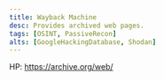 ```yaml
---
title: Wayback Machine
desc: Provides archived web pages.
tags: [OSINT, PassiveRecon]
alts: [GoogleHackingDatabase, Shodan]
---
```


HP:
<a href="https://archive.org/web/" target="_blank" rel="noopener noreferrer">
    https://archive.org/web/
</a>